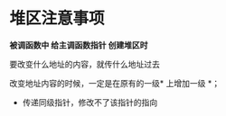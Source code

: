 # 堆区注意事项

**被调函数中 给主调函数指针 创建堆区时**

要改变什么地址的内容，就传什么地址过去

改变地址内容的时候，一定是在原有的一级* 上增加一级 *；

* 传递同级指针，修改不了该指针的指向